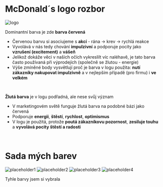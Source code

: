 # McDonald´s logo rozbor

![logo](https://1000logos.net/wp-content/uploads/2017/03/McDonalds-logo.png)  

Dominantní barva je zde **barva červená**
- Červenou barvu si asociujeme s **akcí** - rána -> krev -> rychlá reakce
- Vyvolává v nás tedy chování **impulzivní** a podporuje pocity jako **vzrušení (excitement)** a **vášeň**
- Jelikož dokáže věci v našich očích vykreslilt víc naléhavě, je tato barva často používaná při výprodejích (společně se žlutou - energie)
- Výše zmíněné body vysvětlují proč je barva v logu použita: **nutí zákazníky nakupovat impulzivně** a v nejlepším případě (pro firmu) i **ve velkém**
<br>

**Žlutá barva** je v logu podřadná, ale nese svůj význam
- V marketingovém světě funguje žlutá barva na podobné bázi jako červená
- Podporuje **energii**, **štěstí**, **rychlost**, **optimismus**
- V logu je použitá, protože **poutá zákazníkovu pozornost**, **zesiluje touhu** a **vyvolává pocity štěstí a radosti**
<br>


# Sada mých barev

![placeholder1](https://placehold.co/200x200/fad0f7/fad0f7) ![placeholder2](https://placehold.co/200x200/d8f5ff/fad0f7) ![placeholder3](https://placehold.co/200x200/FFFFFF/fad0f7) ![placeholder4](https://placehold.co/200x200/D6FFDE)

Tyhle barvy jsem si vybrala

